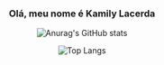<div align="center">

### Olá, meu nome é Kamily Lacerda

</div>

<div align="center">
 
![Anurag's GitHub stats](https://github-readme-stats.vercel.app/api?username=killislac&show_icons=true&theme=transparent)

</div>

<div align="center">

![Top Langs](https://github-readme-stats.vercel.app/api/top-langs/?username=killislac&layout=compact&theme=transparent)

</div>
